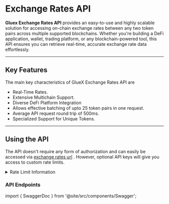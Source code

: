 # Exchange Rates API

**Gluex Exchange Rates API** provides an easy-to-use and highly scalable solution for accessing on-chain
exchange rates between any two token pairs across multiple supported blockchains. Whether you're building a DeFi
application, wallet, trading platform, or any blockchain-powered tool, this API ensures you can retrieve real-time,
accurate exchange rate data effortlessly.

---

## Key Features

The main key characteristics of GlueX Exchange Rates API are

- Real-Time Rates.
- Extensive Multichain Support.
- Diverse DeFi Platform Integration
- Allows effective batching of upto 25 token pairs in one request.
- Average API request round trip of 500ms.
- Specialized Support for Unique Tokens.

---

## Using the API

The API doesn't require any form of authorization and can easily be accessed via
<a href="https://exchange-rates.gluex.xyz">exchange rates url</a> . However, optional API keys will give you access to
custom rate limits.&#x20;

<details>
  <summary>Rate Limit Information</summary>
  <p>If your application exceeds our default rate limits, reach out to us by filling in this form: 
  <a href="https://typeform.typeform.com/">New Platform TypeForm</a> to apply for API keys with custom rate limiting.</p>
</details>

### API Endpoints

import { SwaggerDoc } from '@site/src/components/Swagger';

<SwaggerDoc url="https://raw.githubusercontent.com/gluexprotocol/gluex-openapis/main/exchange-rates-api/openapi.json" />

<!-- <iframe
  src="https://gluexprotocol.github.io/exchange-rates-api-swagger/#/default/getChains"
  width="100%"
  height="800"
  frameborder="0"
  allowfullscreen >
</iframe> -->

<!-- <details>
  <summary>/exchange-rate</summary>
  <p><strong>Description:</strong> Gets exchange rates for token pairs on any of the supported chain.</p>
  <p><strong>Example Request:</strong> <code>POST /exchange-rate</code></p>
</details> -->

<!-- ### Tutorials

We offer several guides to teach you about the most important principles of the API. They will teach you step by step
how to integrate our endpoints into your dApp:-->
